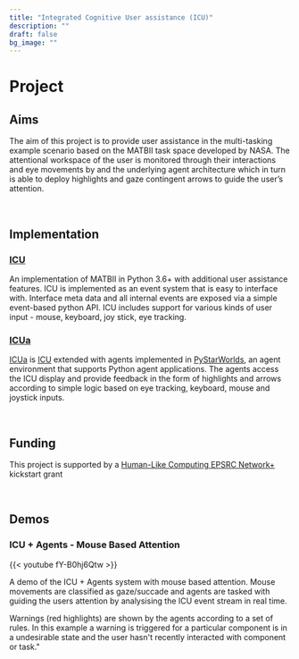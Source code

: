 ```yaml
---
title: "Integrated Cognitive User assistance (ICU)"
description: ""
draft: false
bg_image: ""
---
```


# Project

## Aims 
The aim of this project is to provide user assistance in the multi-tasking example scenario based on the MATBII task space developed by NASA.  The attentional workspace of the user is monitored through their interactions and eye movements by and the underlying agent architecture which in turn is able to deploy highlights and gaze contingent arrows to guide the user’s attention.

<br/>  

## Implementation

### [ICU](https://github.com/dicelab-rhul/ICU)
                        
An implementation of MATBII in Python 3.6+ with additional user assistance features. ICU is implemented as an event system that is easy to interface with. Interface meta data and all internal events are exposed via a simple event-based python API. ICU includes support for various kinds of user input - mouse, keyboard, joy stick, eye tracking.

### [ICUa](https://github.com/dicelab-rhul/ICUA)
   
[ICUa](https://github.com/dicelab-rhul/ICUA) is [ICU](https://github.com/dicelab-rhul/ICU) extended with agents implemented in [PyStarWorlds](https://github.com/dicelab-rhul/pystarworlds), an agent environment that supports Python agent applications.  The agents access the ICU display and provide feedback in the form of highlights and arrows according to simple logic based on eye tracking, keyboard, mouse and joystick inputs. 


<br/>

## Funding 

This project is supported by a [Human-Like Computing EPSRC Network+ ](http://hlc.doc.ic.ac.uk/) kickstart grant

<br/>  

## Demos

### ICU + Agents - Mouse Based Attention
      

{{< youtube fY-B0hj6Qtw >}}

A demo of the ICU + Agents system with mouse based attention. Mouse movements are classified as gaze/succade and agents are tasked with guiding the users attention by analysising the ICU event stream in real time. 

Warnings (red highlights) are shown by the agents according to a set of rules. In this example a warning is triggered for a particular component is in a undesirable state and the user hasn't recently interacted with component or task."

